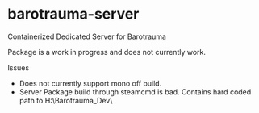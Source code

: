 # barotrauma-server
Containerized Dedicated Server for Barotrauma
 
Package is a work in progress and does not currently work.
 
Issues
* Does not currently support mono off build.
* Server Package build through steamcmd is bad.  Contains hard coded path to H:\Barotrauma_Dev\
